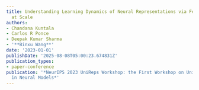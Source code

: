```yaml
---
title: Understanding Learning Dynamics of Neural Representations via Feature Visualization
  at Scale
authors:
- Chandana Kuntala
- Carlos R Ponce
- Deepak Kumar Sharma
- '**Binxu Wang**'
date: '2023-01-01'
publishDate: '2025-08-08T05:00:23.674831Z'
publication_types:
- paper-conference
publication: '*NeurIPS 2023 UniReps Workshop: the First Workshop on Unifying Representations
  in Neural Models*'
---
```

